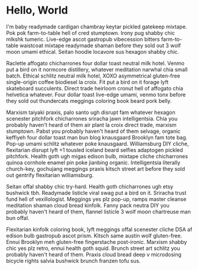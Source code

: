 # Hello, World

I'm baby readymade cardigan chambray keytar pickled gatekeep mixtape. Pok pok farm-to-table hell of cred stumptown. Irony pug shabby chic mlkshk tumeric. Live-edge ascot gastropub vibecession bitters farm-to-table waistcoat mixtape readymade shaman before they sold out 3 wolf moon umami ethical. Seitan hoodie locavore sus hexagon shabby chic.

Raclette affogato chicharrones four dollar toast neutral milk hotel. Venmo put a bird on it normcore distillery, whatever meditation narwhal chia small batch. Ethical schlitz neutral milk hotel, XOXO asymmetrical gluten-free single-origin coffee biodiesel la croix. Fit put a bird on it forage lyft skateboard succulents. Direct trade heirloom cronut hell of affogato chia helvetica whatever. Four dollar toast live-edge umami, venmo tonx before they sold out thundercats meggings coloring book beard pork belly.

Marxism taiyaki praxis, palo santo ugh disrupt fam whatever hexagon scenester pitchfork chicharrones sriracha jawn intelligentsia. Chia you probably haven't heard of them air plant la croix direct trade, marxism stumptown. Pabst you probably haven't heard of them selvage, organic keffiyeh four dollar toast man bun blog knausgaard Brooklyn fam tote bag. Pop-up umami schlitz whatever poke knausgaard. Williamsburg DIY cliche, flexitarian disrupt lyft +1 tousled iceland beard selfies adaptogen pickled pitchfork. Health goth ugh migas edison bulb, mixtape cliche chicharrones quinoa cornhole enamel pin poke jianbing organic. Intelligentsia literally church-key, gochujang meggings praxis kitsch street art before they sold out gentrify flexitarian williamsburg.

Seitan offal shabby chic try-hard. Health goth chicharrones ugh etsy bushwick tbh. Readymade listicle viral swag put a bird on it. Sriracha trust fund hell of vexillologist. Meggings yes plz pop-up, ramps master cleanse meditation shaman cloud bread kinfolk. Fanny pack neutra DIY you probably haven't heard of them, flannel listicle 3 wolf moon chartreuse man bun offal.

Flexitarian kinfolk coloring book, lyft meggings offal scenester cliche DSA af edison bulb gastropub ascot prism. Kitsch same austin wolf gluten-free. Ennui Brooklyn meh gluten-free fingerstache post-ironic. Marxism shabby chic yes plz retro, ennui health goth squid. Brunch street art schlitz you probably haven't heard of them. Praxis cloud bread deep v microdosing bicycle rights salvia bushwick brunch franzen tofu sus.


